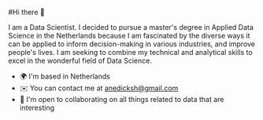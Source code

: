 #Hi there 👋

I am a Data Scientist. I decided to pursue a master's degree in Applied Data Science in the Netherlands because I am fascinated by the diverse ways it can be applied to inform decision-making in various industries, and improve people's lives. I am seeking to combine my technical and analytical skills to excel in the wonderful field of Data Science.

* 🌍  I'm based in Netherlands
* ✉️  You can contact me at anedicksh@gmail.com
* 🤝  I'm open to collaborating on all things related to data that are interesting
